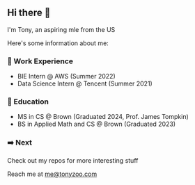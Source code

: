 ## Hi there 👋

I'm Tony, an aspiring mle from the US

Here's some information about me:

### 👔 Work Experience

* BIE Intern @ AWS (Summer 2022)
* Data Science Intern @ Tencent (Summer 2021)

### 📝 Education

* MS in CS @ Brown (Graduated 2024, Prof. James Tompkin)
* BS in Applied Math and CS @ Brown (Graduated 2023)

### ➡️ Next
Check out my repos for more interesting stuff

Reach me at me@tonyzoo.com
